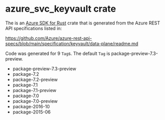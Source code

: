 # azure_svc_keyvault crate

The is an [Azure SDK for Rust](https://github.com/Azure/azure-sdk-for-rust) crate that is generated from the Azure REST API specifications listed in:

https://github.com/Azure/azure-rest-api-specs/blob/main/specification/keyvault/data-plane/readme.md

Code was generated for 9 `Tag`s. The default `Tag` is package-preview-7.3-preview.


- package-preview-7.3-preview
- package-7.2
- package-7.2-preview
- package-7.1
- package-7.1-preview
- package-7.0
- package-7.0-preview
- package-2016-10
- package-2015-06